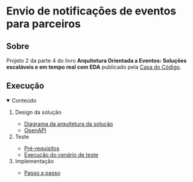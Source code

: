 # Envio de notificações de eventos para parceiros

## Sobre

Projeto 2 da parte 4 do livro **Arquitetura Orientada a Eventos: Soluções escaláveis e em tempo real com EDA** publicado pela [Casa do Código](https://www.casadocodigo.com.br/).

## Execução

<!-- TABLE OF CONTENTS -->
<details open="open">
  <summary>Conteúdo</summary>
  <ol>    
    <li>
       <a>Design da solução</a>
    </li>
    <ul>
      <li>
        <a href="/cap11/execucao/design-solucao/diagrama-arquitetura-solucao.md">Diagrama da arquitetura da solução</a>
      </li>
      <li>
        <a href="/cap11/contrato/openapi">OpenAPI</a>
      </li>      	  
    </ul>
	<li>
       <a>Teste</a>
	</li>
	<ul>
	  <li>
        <a href="/cap11/execucao/teste/teste-pre-requisitos.md">Pré-requisitos</a>
      </li>
      <li>
        <a href="/cap11/execucao/teste/cenarios-de-teste.md">Execução do cenário de teste</a>
      </li>	  
	</ul>
	<li>
       <a>Implementação</a>
	</li>
	<ul>
      <li>
        <a href="/cap11/execucao/implementacao/passo-a-passo.md">Passo a passo</a>
      </li>	  
	</ul>
  </ol>
</details>